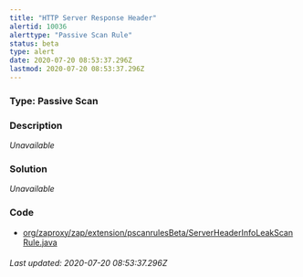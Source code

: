 ```yaml
---
title: "HTTP Server Response Header"
alertid: 10036
alerttype: "Passive Scan Rule"
status: beta
type: alert
date: 2020-07-20 08:53:37.296Z
lastmod: 2020-07-20 08:53:37.296Z
---
```

### Type: Passive Scan

### Description
_Unavailable_

### Solution

_Unavailable_

### Code

 * [org/zaproxy/zap/extension/pscanrulesBeta/ServerHeaderInfoLeakScanRule.java](https://github.com/zaproxy/zap-extensions/blob/master/addOns/pscanrulesBeta/src/main/java/org/zaproxy/zap/extension/pscanrulesBeta/ServerHeaderInfoLeakScanRule.java)

###### Last updated: 2020-07-20 08:53:37.296Z
